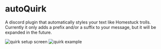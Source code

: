 # autoQuirk
A discord plugin that automatically styles your text like Homestuck trolls. Currently it only adds a prefix and/or a suffix to your message, but it will be expanded in the future.

<img alt="quirk setup screen" src="https://imgur.com/FLPV0p6">
<img alt="quirk example" src="https://imgur.com/8ChYR7P">
